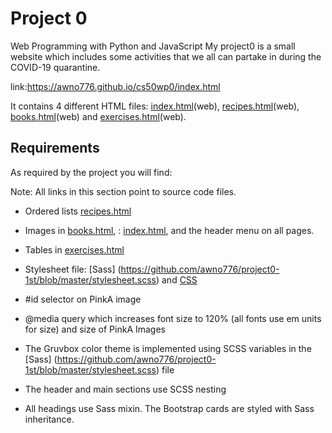 # Project 0

Web Programming with Python and JavaScript
My project0 is a small website which includes some activities that we all can partake in during the COVID-19 quarantine.

link:https://awno776.github.io/cs50wp0/index.html

It contains 4 different HTML files: [index.html](https://awno776.github.io/cs50wp0/index.html)(web), [recipes.html](https://awno776.github.io/cs50wp0/recipes.html)(web), [books.html]( https://awno776.github.io/cs50wp0/books.html)(web) and [exercises.html]( https://awno776.github.io/cs50wp0/exercises.html)(web).

## Requirements

As required by the project you will find:

Note: All links in this section point to source code files.

- Ordered lists [recipes.html]( https://github.com/awno776/project0-1st/blob/master/recipes.html) 
- Images in [books.html]( https://github.com/awno776/project0-1st/blob/master/books.html), : [index.html]( https://github.com/awno776/project0-1st/blob/master/index.html), and the header menu on all pages.
- Tables in [exercises.html]( https://github.com/awno776/project0-1st/blob/master/exercises.html)

- Stylesheet file: [Sass] (https://github.com/awno776/project0-1st/blob/master/stylesheet.scss) and [CSS]( https://github.com/awno776/project0-1st/blob/master/stylesheet.css)

- #id selector on PinkA image

- @media query which increases font size to 120% (all fonts use em units for size) and size of PinkA Images
- The Gruvbox color theme is implemented using SCSS variables in the [Sass] (https://github.com/awno776/project0-1st/blob/master/stylesheet.scss) file
- The header and main sections use SCSS nesting
- All <h> headings use Sass mixin. The Bootstrap cards are styled with Sass inheritance.
